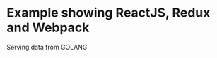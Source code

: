 Example showing ReactJS, Redux and  Webpack
===========================================

Serving data from GOLANG
